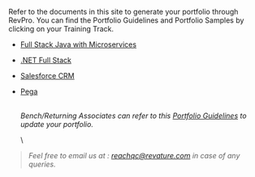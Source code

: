 Refer to the documents in this site to generate your portfolio through RevPro. You can find the Portfolio Guidelines and Portfolio Samples by clicking on your Training Track.

- [Full Stack Java with Microservices](./javams-guidelines.md)
- [.NET Full Stack](./dotnet-guidelines.md)
- [Salesforce CRM](./salesforce-guidelines.md)
- [Pega](./pega-guidelines.md)
      
    
      
    \
*Bench/Returning Associates can refer to this [Portfolio Guidelines](./bench-guidelines.md) to update your portfolio.*  
       
    
      
    \
> *Feel free to email us at : [reachqc@revature.com](mailto:reachqc@revature.com) in case of any queries.*  

